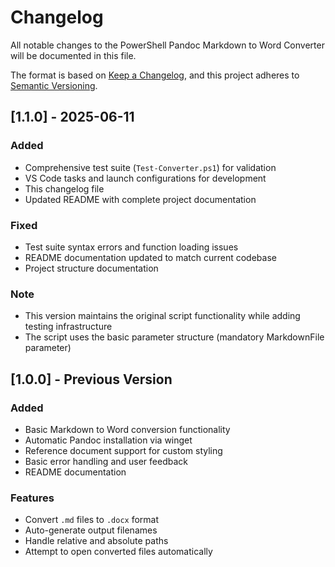 # Changelog

All notable changes to the PowerShell Pandoc Markdown to Word Converter will be documented in this file.

The format is based on [Keep a Changelog](https://keepachangelog.com/en/1.0.0/),
and this project adheres to [Semantic Versioning](https://semver.org/spec/v2.0.0.html).

## [1.1.0] - 2025-06-11

### Added
- Comprehensive test suite (`Test-Converter.ps1`) for validation
- VS Code tasks and launch configurations for development  
- This changelog file
- Updated README with complete project documentation

### Fixed
- Test suite syntax errors and function loading issues
- README documentation updated to match current codebase
- Project structure documentation

### Note
- This version maintains the original script functionality while adding testing infrastructure
- The script uses the basic parameter structure (mandatory MarkdownFile parameter)

## [1.0.0] - Previous Version

### Added
- Basic Markdown to Word conversion functionality
- Automatic Pandoc installation via winget
- Reference document support for custom styling
- Basic error handling and user feedback
- README documentation

### Features
- Convert `.md` files to `.docx` format
- Auto-generate output filenames
- Handle relative and absolute paths
- Attempt to open converted files automatically
